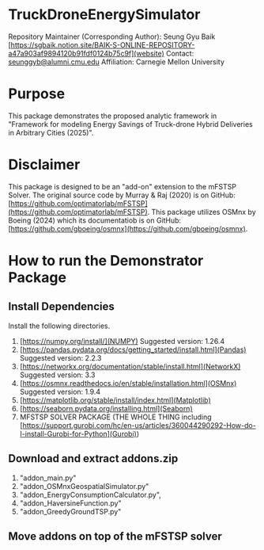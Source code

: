 # TruckDroneEnergySimulator
Repository Maintainer (Corresponding Author): Seung Gyu Baik [https://sgbaik.notion.site/BAIK-S-ONLINE-REPOSITORY-a47a903af9894120b91fdf0124b75c9f](website)
Contact: seunggyb@alumni.cmu.edu
Affiliation: Carnegie Mellon University

# Purpose
This package demonstrates the proposed analytic framework in "Framework for modeling Energy Savings of Truck-drone Hybrid Deliveries in Arbitrary Cities (2025)".

# Disclaimer
This package is designed to be an "add-on" extension to the mFSTSP Solver.
The original source code by Murray & Raj (2020) is on GitHub: [https://github.com/optimatorlab/mFSTSP](https://github.com/optimatorlab/mFSTSP).
This package utilizes OSMnx by Boeing (2024) which its documentatiob is on GitHub: [https://github.com/gboeing/osmnx](https://github.com/gboeing/osmnx).

# How to run the Demonstrator Package
## Install Dependencies
Install the following directories.
1. [https://numpy.org/install/](NUMPY) Suggested version: 1.26.4
2. [https://pandas.pydata.org/docs/getting_started/install.html](Pandas) Suggested version: 2.2.3
3. [https://networkx.org/documentation/stable/install.html](NetworkX) Suggested version: 3.3
4. [https://osmnx.readthedocs.io/en/stable/installation.html](OSMnx) Suggested version: 1.9.4
5. [https://matplotlib.org/stable/install/index.html](Matplotlib)
6. [https://seaborn.pydata.org/installing.html](Seaborn)
7. MFSTSP SOLVER PACKAGE (THE WHOLE THING including [https://support.gurobi.com/hc/en-us/articles/360044290292-How-do-I-install-Gurobi-for-Python](Gurobi))

## Download and extract addons.zip
1. "addon_main.py"
2. "addon_OSMnxGeospatialSimulator.py"
3. "addon_EnergyConsumptionCalculator.py",
4. "addon_HaversineFunction.py"
5. "addon_GreedyGroundTSP.py"

## Move addons on top of the mFSTSP solver
